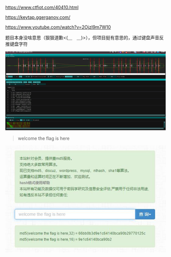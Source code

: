 https://www.ctfiot.com/40410.html

https://keytap.ggerganov.com/

https://www.youtube.com/watch?v=2OjzI9m7W10

题目本身没啥意思（狠狠道歉<(＿　＿)>），但项目挺有意思的，通过键盘声音反推键盘字符

​![image](assets/image-20240307185406-pvi8j4h.png)​

> welcome the flag is here

​![image](assets/image-20240307185526-4rb6rgl.png)​

